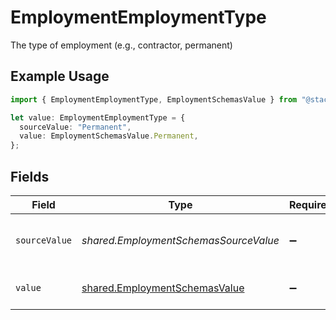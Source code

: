 # EmploymentEmploymentType

The type of employment (e.g., contractor, permanent)

## Example Usage

```typescript
import { EmploymentEmploymentType, EmploymentSchemasValue } from "@stackone/stackone-client-ts/sdk/models/shared";

let value: EmploymentEmploymentType = {
  sourceValue: "Permanent",
  value: EmploymentSchemasValue.Permanent,
};
```

## Fields

| Field                                                                                 | Type                                                                                  | Required                                                                              | Description                                                                           | Example                                                                               |
| ------------------------------------------------------------------------------------- | ------------------------------------------------------------------------------------- | ------------------------------------------------------------------------------------- | ------------------------------------------------------------------------------------- | ------------------------------------------------------------------------------------- |
| `sourceValue`                                                                         | *shared.EmploymentSchemasSourceValue*                                                 | :heavy_minus_sign:                                                                    | The source value of the employment type.                                              | Permanent                                                                             |
| `value`                                                                               | [shared.EmploymentSchemasValue](../../../sdk/models/shared/employmentschemasvalue.md) | :heavy_minus_sign:                                                                    | The type of the employment.                                                           | permanent                                                                             |